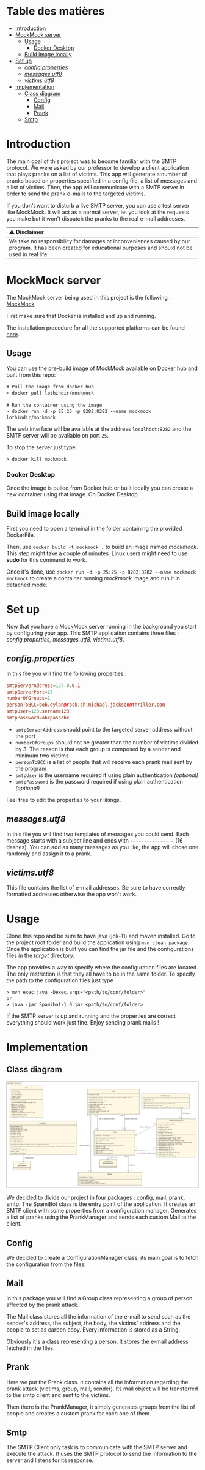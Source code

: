 # Table des matières

- [Introduction](#introduction)
- [MockMock server](#mockmock-server)
    * [Usage](#usage)
        + [Docker Desktop](#docker-desktop)
    * [Build image locally](#build-image-locally)
- [Set up](#set-up)
    * [_config.properties_](#-configproperties-)
    * [_messages.utf8_](#-messagesutf8-)
    * [_victims.utf8_](#-victimsutf8-)
- [Implementation](#implementation)
    * [Class diagram](#class-diagram)
        + [Config](#config)
        + [Mail](#mail)
        + [Prank](#prank)
    * [Smtp](#smtp)

# Introduction

The main goal of this project was to become familiar with the SMTP protocol. We were asked by our professor to develop a client application that plays pranks on a list of victims. This app will generate a number of pranks based on properties specified in a config file, a list of messages and a list of victims. Then, the app will communicate with a SMTP server in order to send the prank e-mails to the targeted victims.

If you don't want to disturb a live SMTP server, you can use a test server like MockMock. It will act as a normal server, let you look at the requests you make but it won't dispatch the pranks to the real e-mail addresses.

| :warning: Disclaimer |
|:---------------------|
| We take no responsibility for damages or inconveniences caused by our program. It has been created for educational purposes and should not be used in real life. |

# MockMock server

The MockMock server being used in this project is the following : [MockMock](https://github.com/HEIGVD-Course-API/MockMock)

First make sure that Docker is installed and up and running.

The installation procedure for all the supported platforms can be found [here](https://docs.docker.com/engine/install/).

## Usage

You can use the pre-build image of MockMock available on [Docker hub](https://hub.docker.com/repository/docker/lothindir/mockmock) and built from this repo:

```
# Pull the image from docker hub
> docker pull lothindir/mockmock

# Run the container using the image
> docker run -d -p 25:25 -p 8282:8282 --name mockmock lothindir/mockmock
```

The web interface will be available at the address `localhost:8282` and the SMTP server will be available on port `25`.

To stop the server just type:

```
> docker kill mockmock
```

### Docker Desktop

Once the image is pulled from Docker hub or built locally you can create a new container using that image. On Docker Desktop

## Build image locally

First you need to open a terminal in the folder containing the provided DockerFile.

Then, use `docker build -t mockmock .` to build an image named *mockmock*. This step might take a couple of minutes. Linux users might need to use **sudo** for this command to work.

Once it's done, use `docker run -d -p 25:25 -p 8282:8282 --name mockmock mockmock` to create a container running *mockmock* image and run it in detached mode.

# Set up

Now that you have a MockMock server running in the background you start by configuring your app. This SMTP application contains three files : _config.properties, messages.utf8, victims.utf8_.

## _config.properties_

In this file you will find the following properties :

```conf
smtpServerAddress=127.0.0.1
smtpServerPort=25
numberOfGroups=1
personToBCC=bob.dylan@rock.ch,michael.jackson@thriller.com
smtpUser=123username123
smtpPassword=abcpassabc
```

* `smtpServerAddress` should point to the targeted server address without the port
* `numberOfGroups` should not be greater than the number of victims divided by 3. The reason is that each group is composed by a sender and minimum two victims
* `personToBCC` is a list of people that will receive each prank mail sent by the program
* `smtpUser` is the username required if using plain authentication _(optional)_
* `smtpPassword` is the password required if using plain authentication _(optional)_

Feel free to edit the properties to your likings.

## _messages.utf8_

In this file you will find two templates of messages you could send. Each message starts with a subject line and ends with `----------------` (16 dashes). You can add as many messages as you like, the app will chose one randomly and assign it to a prank.

## _victims.utf8_

This file contains the list of e-mail addresses. Be sure to have correctly formatted addresses otherwise the app won't work.

# Usage

Clone this repo and be sure to have java (jdk-11) and maven installed. Go to the project root folder and build the application using `mvn clean package`. Once the application is built you can find the jar file and the configurations files in the _target_ directory.

The app provides a way to specify where the configuration files are located. The only restriction is that they all have to be in the same folder. To specify the path to the configuration files just type

```
> mvn exec:java -Dexec.args="<path/to/conf/folder>"
or
> java -jar Spamibot-1.0.jar <path/to/conf/folder>
```

If the SMTP server is up and running and the properties are correct everything should work just fine. Enjoy sending prank mails !

# Implementation

## Class diagram

![class diagram](figures/uml_diagram_smtp.png)

We decided to divide our project in four packages : config, mail, prank, smtp. The SpamiBot class is the entry point of the application. It creates an SMTP client with some properties from a configuration manager. Generates a list of pranks using the PrankManager and sends each custom Mail to the client.

## Config

We decided to create a ConfigurationManager class, its main goal is to fetch the configuration from the files.

## Mail

In this package you will find a Group class representing a group of person affected by the prank attack.

The Mail class stores all the information of the e-mail to send such as the sender's address, the subject, the body, the victims' address and the people to set as carbon copy. Every information is stored as a String.

Obviously it's a class representing a person. It stores the e-mail address fetched in the files.

## Prank

Here we put the Prank class. It contains all the information regarding the prank attack (victims, group, mail, sender). Its mail object will be transferred to the smtp client and sent to the victims.

Then there is the PrankManager, it simply generates groups from the list of people and creates a custom prank for each one of them.

## Smtp

The SMTP Client only task is to communicate with the SMTP server and execute the attack. It uses the SMTP protocol to send the information to the server and listens for its response.
